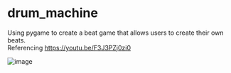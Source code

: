 # drum_machine

Using pygame to create a beat game that allows users to create their own beats.  
Referencing https://youtu.be/F3J3PZj0zi0

![image](https://user-images.githubusercontent.com/91099638/178089648-2c991fec-d558-4da9-80a9-03f4fd492889.png)
